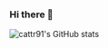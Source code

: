### Hi there 👋

<!--
**cattr91/cattr91** is a ✨ _special_ ✨ repository because its `README.md` (this file) appears on your GitHub profile.

Here are some ideas to get you started:

- 🔭 I’m currently working on ...
- 🌱 I’m currently learning ...
- 👯 I’m looking to collaborate on ...
- 🤔 I’m looking for help with ...
- 💬 Ask me about ...
- 📫 How to reach me: ...
- 😄 Pronouns: ...
- ⚡ Fun fact: ...
-->

![cattr91's GitHub stats](https://github-readme-stats.vercel.app/api?username=cattr91&show_icons=true&theme=radical)

<!-- ranking_index = (byte_count ^ size_weight) * (repo_count ^ count_weight)

![Top Langs](https://github-readme-stats.vercel.app/api/top-langs/?username=cattr91&size_weight=0.5&count_weight=0.5)

[![Top Langs](https://github-readme-stats.vercel.app/api/top-langs/?username=cattr91&layout=donut)](https://github.com/cattr91/github-readme-stats) -->